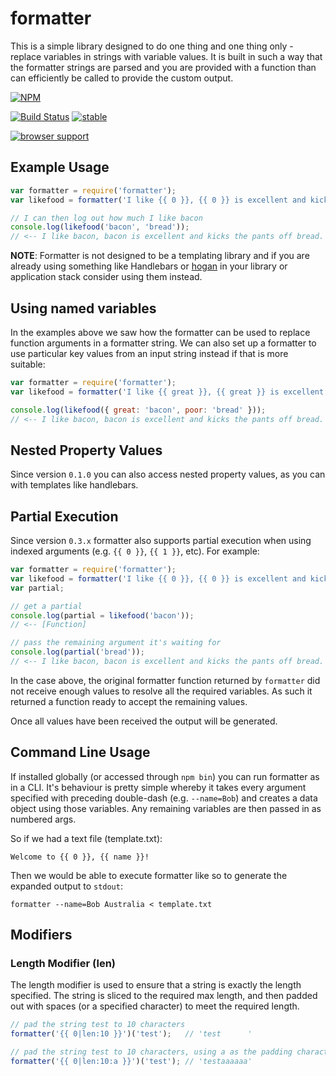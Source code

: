 # formatter

This is a simple library designed to do one thing and one thing only -
replace variables in strings with variable values.  It is built in such a
way that the formatter strings are parsed and you are provided with a
function than can efficiently be called to provide the custom output.


[![NPM](https://nodei.co/npm/formatter.png)](https://nodei.co/npm/formatter/)

[![Build Status](https://travis-ci.org/DamonOehlman/formatter.png?branch=master)](https://travis-ci.org/DamonOehlman/formatter)
[![stable](http://hughsk.github.io/stability-badges/dist/stable.svg)](http://github.com/hughsk/stability-badges)

[![browser support](https://ci.testling.com/DamonOehlman/formatter.png)](https://ci.testling.com/DamonOehlman/formatter)


## Example Usage

```js
var formatter = require('formatter');
var likefood = formatter('I like {{ 0 }}, {{ 0 }} is excellent and kicks the pants off {{ 1 }}.');

// I can then log out how much I like bacon
console.log(likefood('bacon', 'bread'));
// <-- I like bacon, bacon is excellent and kicks the pants off bread.
```

__NOTE__: Formatter is not designed to be a templating library and if
you are already using something like Handlebars or
[hogan](https://github.com/twitter/hogan.js) in your library or application
stack consider using them instead.

## Using named variables

In the examples above we saw how the formatter can be used to replace
function arguments in a formatter string.  We can also set up a formatter
to use particular key values from an input string instead if that is more
suitable:

```js
var formatter = require('formatter');
var likefood = formatter('I like {{ great }}, {{ great }} is excellent and kicks the pants off {{ poor }}.');

console.log(likefood({ great: 'bacon', poor: 'bread' }));
// <-- I like bacon, bacon is excellent and kicks the pants off bread.
```

## Nested Property Values

Since version `0.1.0` you can also access nested property values, as you
can with templates like handlebars.

## Partial Execution

Since version `0.3.x` formatter also supports partial execution when using
indexed arguments (e.g. `{{ 0 }}`, `{{ 1 }}`, etc).  For example:

```js
var formatter = require('formatter');
var likefood = formatter('I like {{ 0 }}, {{ 0 }} is excellent and kicks the pants off {{ 1 }}.');
var partial;

// get a partial 
console.log(partial = likefood('bacon'));
// <-- [Function]

// pass the remaining argument it's waiting for
console.log(partial('bread'));
// <-- I like bacon, bacon is excellent and kicks the pants off bread.
```

In the case above, the original formatter function returned by `formatter`
did not receive enough values to resolve all the required variables.  As
such it returned a function ready to accept the remaining values.

Once all values have been received the output will be generated.

## Command Line Usage

If installed globally (or accessed through `npm bin`) you can run formatter
as in a CLI.  It's behaviour is pretty simple whereby it takes every 
argument specified with preceding double-dash (e.g. `--name=Bob`) and
creates a data object using those variables.  Any remaining variables are
then passed in as numbered args.

So if we had a text file (template.txt):

```
Welcome to {{ 0 }}, {{ name }}!
```

Then we would be able to execute formatter like so to generate the expanded
output to `stdout`:

```
formatter --name=Bob Australia < template.txt
```

## Modifiers

### Length Modifier (len)

The length modifier is used to ensure that a string is exactly the length specified.  The string is sliced to the required max length, and then padded out with spaces (or a specified character) to meet the required length.

```js
// pad the string test to 10 characters
formatter('{{ 0|len:10 }}')('test');   // 'test      '

// pad the string test to 10 characters, using a as the padding character
formatter('{{ 0|len:10:a }}')('test'); // 'testaaaaaa'
```
